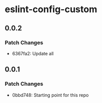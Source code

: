 # eslint-config-custom

## 0.0.2

### Patch Changes

- 6367fa2: Update all

## 0.0.1

### Patch Changes

- 0bbd748: Starting point for this repo
